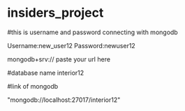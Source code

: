 # insiders_project

#this is username and password connecting with mongodb

Username:new_user12 Password:newuser12

mongodb+srv:// paste your url here

#database name interior12

#link of mongodb

"mongodb://localhost:27017/interior12"
